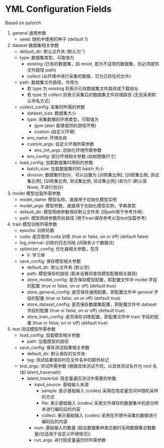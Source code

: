 # YML Configuration Fields
Based on pytorch
1. general
    通用参数
    - seed: 随机中使用的种子 (default 1)
2. dataset
    数据集相关参数
    - default_dir: 默认文件夹 (默认为'')
    - type: 数据集类型，可取值为
        - existing (已有的数据集，如 mnist, 若为不自带的数据集，则必须提供文件路径 path)
        - collect (从环境中进行采集的数据，可为已存在的文件)
    - path: 数据集文件路径，作用为
        - 若 type 为 existing 则表示已存数据集文件路径或下载地址
        - 若 type 为 collect 则表示采集后的数据集文件存储路径 (无则采用默认命名方式)
    - collect_config: 采集时所需的参数
        - dataset_size: 数据集大小
        - type: 采集数据的环境类型，可取值为
            - gym (atari 能够提供的游戏环境)
            - custom (自定义环境)
        - env_name: 环境名称
        - custom_args: 自定义环境所需参数
            - env_init_args: 初始化环境所需参数
        - env_config: 部分环境相关参数 (如帧图像尺寸)
    - load_config: 加载数据集时用到的参数
        - batch_size: 加载数据集时的 batch 大小
        - division: 数据集的划分，可以设置为 \[训练集比例\], \[训练集比例, 测试集比例\], \[训练集比例, 测试集比例, 验证集比例\] (和为1)
            (默认值 None, 不进行划分)
3. model
    模型加载所需参数
    - model_name: 模型名称，直接用于初始化模型实例
    - model_args: 模型参数，直接用于初始化模型实例，字典类型
    - default_dir: 模型网络参数保存默认文件夹 (同path用于参考作用)
    - path: 模型网络参数所处路径 (用于train保存参考以及test加载参考)
4. train
    模型训练所需参数
    - epochs: 训练轮数
    - cuda: 是否使用 cuda 训练 (true or false, on or off) (default false)
    - log_interval: 训练的日志间隔 (间隔多少个数据点)
    - optimizer_config: 优化器相关参数，包含
        - lr: 学习率
    - save_config: 保存模型相关参数
        - default_dir: 默认文件夹 (默认空)
        - path: 模型保存的路径 (若未设置则查找模型配置相关路径)
        - store_model_config: 是否保存模型配置，即配置文件中 model 字段的配置 (true or false, on or off) (default true)
        - store_general_config: 是否保存通用配置，即配置文件中 general 字段的配置 (true or false, on or off) (default true)
        - store_dataset_config: 是否保存数据集配置，即配置文件中 dataset 字段的配置 (true or false, on or off) (default true)
        - store_train_config: 是否保存训练配置，即配置文件中 train 字段的配置 (true or false, on or off) (default true)
5. test
    测试模型所需参数
    - load_config: 加载模型相关参数
        - path: 加载模型的路径
    - save_config: 保存测试结果相关参数
        - default_dir: 默认保存的文件夹
        - tag: 测试结果保存时在文件名中的额外标记
    - test_args: 测试所需参数 (根据具体测试不同，以具体测试名作为 root 名 (如 latent_traversal))
        - latent_traversal: 隐变量遍历测试中需要的参数
            - input_source: 基础输入来源
                - sample: 表示基础输入 (codes) 采用在隐变量空间中随机采样的方式
                - file: 表示基础输入 (codes) 采用文件保存的数据集中的部分样本进行编码后的内容
                - collect: 表示基础输入 (codes) 采用在环境中采集的数据进行编码后的内容
            - num: 基础输入的数量 (超出数据集种类总数时采用数据集总数数量(仅适用于自定义环境情况))
            - run_args: 进行隐变量遍历时所需参数


